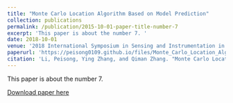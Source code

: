 ```yaml
---
title: "Monte Carlo Location Algorithm Based on Model Prediction"
collection: publications
permalink: /publication/2015-10-01-paper-title-number-7
excerpt: 'This paper is about the number 7. '
date: 2018-10-01
venue: '2018 International Symposium in Sensing and Instrumentation in IoT Era (ISSI)'
paperurl: 'https://peisong0109.github.io/files/Monte_Carlo_Location_Algorithm_Based_on_Model_Prediction.pdf'
citation: 'Li, Peisong, Ying Zhang, and Qiman Zhang. "Monte Carlo Location Algorithm Based on Model Prediction." In 2018 International Symposium in Sensing and Instrumentation in IoT Era (ISSI), pp. 1-5. IEEE, 2018.'
---
```

This paper is about the number 7. 

[Download paper here](https://peisong0109.github.io/files/Monte_Carlo_Location_Algorithm_Based_on_Model_Prediction.pdf)
